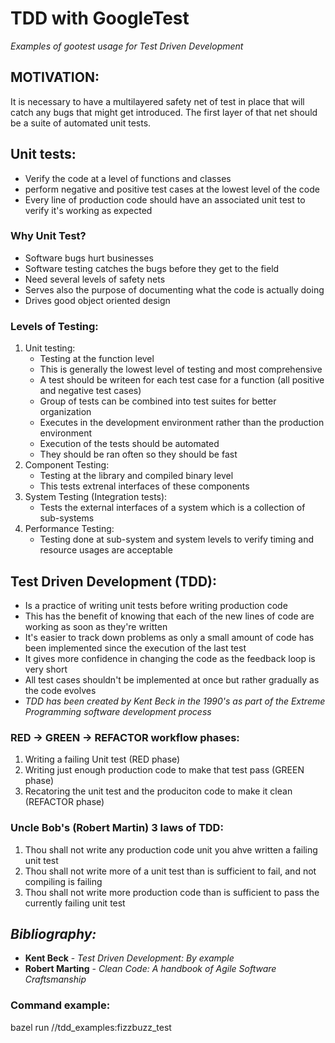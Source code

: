 # TDD with GoogleTest

_Examples of gootest usage for Test Driven Development_


## **MOTIVATION:**

It is necessary to have a multilayered safety net of test in place that will catch any bugs that might get introduced.
The first layer of that net should be a suite of automated unit tests.


## **Unit tests**:
* Verify the code at a level of functions and classes
* perform negative and positive test cases at the lowest level of the code
* Every line of production code should have an associated unit test to verify it's working as expected

### **Why Unit Test?**
* Software bugs hurt businesses
* Software testing catches the bugs before they get to the field
* Need several levels of safety nets
* Serves also the purpose of documenting what the code is actually doing
* Drives good object oriented design

### **Levels of Testing**:
1. Unit testing:
    * Testing at the function level
    * This is generally the lowest level of testing and most comprehensive
    * A test should be writeen for each test case for a function (all positive and negative test cases)
    * Group of tests can be combined into test suites for better organization
    * Executes in the development environment rather than the production environment
    * Execution of the tests should be automated
    * They should be ran often so they should be fast
2. Component Testing:
    * Testing at the library and compiled binary level
    * This tests extrenal interfaces of these components
3. System Testing (Integration tests):
    * Tests the external interfaces of a system which is a collection of sub-systems
4. Performance Testing:
    * Testing done at sub-system and system levels to verify timing and resource usages are acceptable

## **Test Driven Development (TDD)**:
* Is a practice of writing unit tests before writing production code
* This has the benefit of knowing that each of the new lines of code are working as soon as they're written
* It's easier to track down problems as only a small amount of code has been implemented since the execution of the last test
* It gives more confidence in changing the code as the feedback loop is very short
* All test cases shouldn't be implemented at once but rather gradually as the code evolves
* _TDD has been created by Kent Beck in the 1990's as part of the Extreme Programming software development process_

### **RED -> GREEN -> REFACTOR workflow phases**:
1. Writing a failing Unit test (RED phase)
2. Writing just enough production code to make that test pass (GREEN phase)
3. Recatoring the unit test and the produciton code to make it clean (REFACTOR phase)

### **Uncle Bob's (Robert Martin) 3 laws of TDD**:
1. Thou shall not write any production code unit you ahve written a failing unit test
2. Thou shall not write more of a unit test than is sufficient to fail, and not compiling is failing
3. Thou shall not write more production code than is sufficient to pass the currently failing unit test

## _Bibliography:_
* **Kent Beck** - _Test Driven Development: By example_
* **Robert Marting** - _Clean Code: A handbook of Agile Software Craftsmanship_

### Command example:
bazel run //tdd_examples:fizzbuzz_test